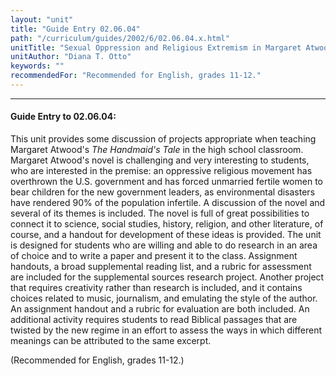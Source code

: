 ```yaml
---
layout: "unit"
title: "Guide Entry 02.06.04"
path: "/curriculum/guides/2002/6/02.06.04.x.html"
unitTitle: "Sexual Oppression and Religious Extremism in Margaret Atwood's The Handmaid's Tale"
unitAuthor: "Diana T. Otto"
keywords: ""
recommendedFor: "Recommended for English, grades 11-12."
---
```

<body>
<hr/>
 <h4>
  Guide Entry to 02.06.04:
 </h4>
 <p>
  This unit provides some discussion of projects appropriate when teaching Margaret Atwood's
  <i>
   The Handmaid's Tale
  </i>
  in the high school classroom. Margaret Atwood's novel is challenging and very interesting to students, who are interested in the premise: an oppressive religious movement has overthrown the U.S. government and has forced unmarried fertile women to bear children for the new government leaders, as environmental disasters have rendered 90% of the population infertile. A discussion of the novel and several of its themes is included. The novel is full of great possibilities to connect it to science, social studies, history, religion, and other literature, of course, and a handout for development of these ideas is provided. The unit is designed for students who are willing and able to do research in an area of choice and to write a paper and present it to the class. Assignment handouts, a broad supplemental reading list, and a rubric for assessment are included for the supplemental sources research project. Another project that requires creativity rather than research is included, and it contains choices related to music, journalism, and emulating the style of the author. An assignment handout and a rubric for evaluation are both included. An additional activity requires students to read Biblical passages that are twisted by the new regime in an effort to assess the ways in which different meanings can be attributed to the same excerpt.
 </p>
<p>
  (Recommended for English, grades 11-12.)
 </p>

</body>